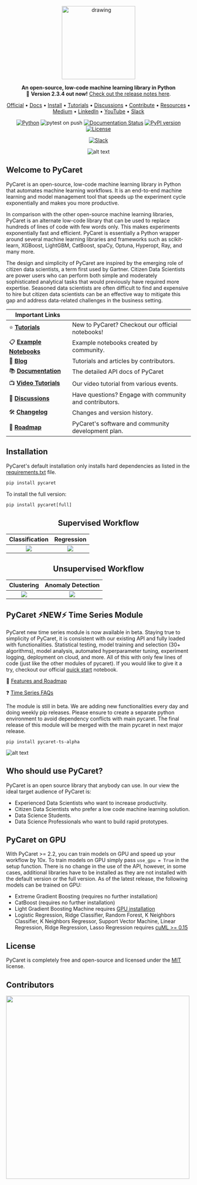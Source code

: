<div align="center">
  
<img src="docs/images/logo.png" alt="drawing" width="200"/>

**An open-source, low-code machine learning library in Python** </br>
:rocket: **Version 2.3.4 out now!** [Check out the release notes here](https://github.com/pycaret/pycaret/releases).
  
<p align="center">
  <a href="https://www.pycaret.org">Official</a> •
  <a href="https://pycaret.readthedocs.io/en/latest/index.html">Docs</a> •
  <a href="https://pycaret.readthedocs.io/en/latest/installation.html">Install</a> •
  <a href="https://github.com/pycaret/pycaret/tree/master/tutorials">Tutorials</a> •
  <a href="https://github.com/pycaret/pycaret/discussions">Discussions</a> •
  <a href="https://pycaret.readthedocs.io/en/latest/contribute.html">Contribute</a> •
  <a href="https://github.com/pycaret/pycaret/tree/master/resources">Resources</a> •
  <a href="https://moez-62905.medium.com/">Medium</a> •
  <a href="https://www.linkedin.com/company/pycaret/">LinkedIn</a> • 
  <a href="https://www.youtube.com/channel/UCxA1YTYJ9BEeo50lxyI_B3g">YouTube</a> • 
  <a href="https://join.slack.com/t/pycaret/shared_invite/zt-row9phbm-BoJdEVPYnGf7_NxNBP307w">Slack</a>

</p>

[![Python](https://img.shields.io/badge/Python-3.6%20%7C%203.7%20%7C%203.8-blue)](https://badge.fury.io/py/pycaret) 
![pytest on push](https://github.com/pycaret/pycaret/workflows/pytest%20on%20push/badge.svg) 
[![Documentation Status](https://readthedocs.org/projects/pip/badge/?version=stable)](http://pip.pypa.io/en/stable/?badge=stable) 
[![PyPI version](https://badge.fury.io/py/pycaret.svg)](https://badge.fury.io/py/pycaret) 
[![License](https://img.shields.io/pypi/l/ansicolortags.svg)](https://img.shields.io/pypi/l/ansicolortags.svg) 
<!-- [![Git count](http://hits.dwyl.com/pycaret/pycaret/pycaret.svg)](http://hits.dwyl.com/pycaret/pycaret/pycaret) -->
[![Slack](https://img.shields.io/badge/slack-chat-green.svg?logo=slack)](https://join.slack.com/t/pycaret/shared_invite/zt-row9phbm-BoJdEVPYnGf7_NxNBP307w)

![alt text](docs/images/quick_start.gif)

<div align="left">
  
## Welcome to PyCaret
PyCaret is an open-source, low-code machine learning library in Python that automates machine learning workflows. It is an end-to-end machine learning and model management tool that speeds up the experiment cycle exponentially and makes you more productive.

In comparison with the other open-source machine learning libraries, PyCaret is an alternate low-code library that can be used to replace hundreds of lines of code with few words only. This makes experiments exponentially fast and efficient. PyCaret is essentially a Python wrapper around several machine learning libraries and frameworks such as scikit-learn, XGBoost, LightGBM, CatBoost, spaCy, Optuna, Hyperopt, Ray, and many more.

The design and simplicity of PyCaret are inspired by the emerging role of citizen data scientists, a term first used by Gartner. Citizen Data Scientists are power users who can perform both simple and moderately sophisticated analytical tasks that would previously have required more expertise. Seasoned data scientists are often difficult to find and expensive to hire but citizen data scientists can be an effective way to mitigate this gap and address data-related challenges in the business setting.

| Important Links              |                                                                |
| -------------------------- | -------------------------------------------------------------- |
| :star: **[Tutorials]**        | New to PyCaret? Checkout our official notebooks!            |
| :clipboard: **[Example Notebooks]** | Example notebooks created by community.               |
| :orange_book: **[Blog]** | Tutorials and articles by contributors.                      |
| :books: **[Documentation]**      | The detailed API docs of PyCaret                         |
| :tv: **[Video Tutorials]**            | Our video tutorial from various events.             |
| :loudspeaker: **[Discussions]**        | Have questions? Engage with community and contributors.|
| :hammer_and_wrench: **[Changelog]**          | Changes and version history.                 |
| :deciduous_tree: **[Roadmap]**          | PyCaret's software and community development plan.|
  
[tutorials]: https://github.com/pycaret/pycaret/tree/master/tutorials
[Example notebooks]: https://github.com/pycaret/pycaret/tree/master/examples
[Blog]: https://github.com/pycaret/pycaret/tree/master/resources
[Documentation]: https://pycaret.readthedocs.io/en/latest/index.html
[video tutorials]: https://www.youtube.com/channel/UCxA1YTYJ9BEeo50lxyI_B3g
[Discussions]: https://github.com/pycaret/pycaret/discussions
[changelog]: https://github.com/pycaret/pycaret/blob/master/CHANGELOG.md
[roadmap]: https://github.com/pycaret/pycaret/issues/1756
 
## Installation

PyCaret's default installation only installs hard dependencies as listed in the [requirements.txt](requirements.txt) file. 

```python
pip install pycaret
```
To install the full version:

```python
pip install pycaret[full]
```

<div align="center">

## Supervised Workflow
  
  Classification           |  Regression
:-------------------------:|:-------------------------:
![](docs/images/pycaret_classification.png)  | ![](docs/images/pycaret_regression.png)

 ## Unsupervised Workflow
  
  Clustering               |  Anomaly Detection
:-------------------------:|:-------------------------:
![](docs/images/pycaret_clustering.png)  |  ![](docs/images/pycaret_anomaly.png)  
  
<div align="left">

## PyCaret ⚡NEW⚡ Time Series Module
  
PyCaret new time series module is now available in beta. Staying true to simplicity of PyCaret, it is consistent with our existing API and fully loaded with functionalities. Statistical testing, model training and selection (30+ algorithms), model analysis, automated hyperparameter tuning, experiment logging, deployment on cloud, and more. All of this with only few lines of code (just like the other modules of pycaret). If you would like to give it a try, checkout our official [quick start](https://nbviewer.org/github/pycaret/pycaret/blob/time_series_beta/time_series_101.ipynb) notebook.
  
:rocket: [Features and Roadmap](https://github.com/pycaret/pycaret/issues/1648)

:question: [Time Series FAQs](https://github.com/pycaret/pycaret/discussions/categories/faqs?discussions_q=category%3AFAQs+label%3Atime_series)
  
The module is still in beta. We are adding new functionalities every day and doing weekly pip releases. Please ensure to create a separate python environment to avoid dependency conflicts with main pycaret. The final release of this module will be merged with the main pycaret in next major release.
  
 ```
 pip install pycaret-ts-alpha
 ```  

![alt text](docs/images/pycaret_ts_quickdemo.gif)  

## Who should use PyCaret?
PyCaret is an open source library that anybody can use. In our view the ideal target audience of PyCaret is: <br />

- Experienced Data Scientists who want to increase productivity.
- Citizen Data Scientists who prefer a low code machine learning solution.
- Data Science Students.
- Data Science Professionals who want to build rapid prototypes.
  
## PyCaret on GPU
With PyCaret >= 2.2, you can train models on GPU and speed up your workflow by 10x. To train models on GPU simply pass `use_gpu = True` in the setup function. There is no change in the use of the API, however, in some cases, additional libraries have to be installed as they are not installed with the default version or the full version. As of the latest release, the following models can be trained on GPU:

- Extreme Gradient Boosting (requires no further installation)
- CatBoost (requires no further installation)
- Light Gradient Boosting Machine requires [GPU installation](https://lightgbm.readthedocs.io/en/latest/GPU-Tutorial.html)
- Logistic Regression, Ridge Classifier, Random Forest, K Neighbors Classifier, K Neighbors Regressor, Support Vector Machine, Linear Regression, Ridge Regression, Lasso Regression requires [cuML >= 0.15](https://github.com/rapidsai/cuml)

## License
PyCaret is completely free and open-source and licensed under the [MIT](https://github.com/pycaret/pycaret/blob/master/LICENSE) license. 

## Contributors
<a href="https://github.com/pycaret/pycaret/graphs/contributors">
  <img src="https://contributors-img.web.app/image?repo=pycaret/pycaret" width = 500/>
</a>
